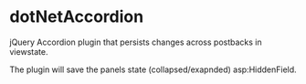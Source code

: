 dotNetAccordion
===============

jQuery Accordion plugin that persists changes across postbacks in viewstate.

The plugin will save the panels state (collapsed/exapnded) asp:HiddenField. 
